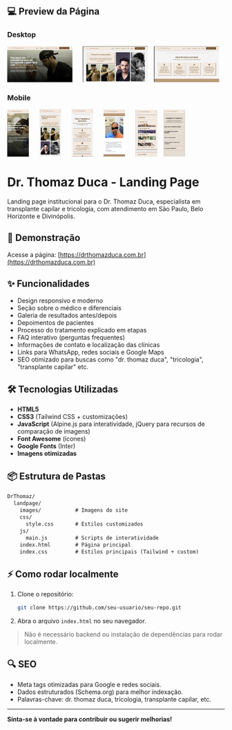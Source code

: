 ## 💻 Preview da Página

### Desktop
<p>
  <img src="./public/desktop1.png" width="30%" style="margin-right: 10px;" />
  <img src="./public/desktop2.png" width="30%" style="margin: 0 10px;" />
  <img src="./public/desktop3.png" width="30%" />
</p>

### Mobile
<p>
  <img src="./public/mobile1.png" width="10%" style="margin-right: 10px;" />
  <img src="./public/mobile2.png" width="10%" style="margin: 0 10px;" />
  <img src="./public/mobile3.png" width="10%" style="margin: 0 10px;" />
  <img src="./public/mobile4.png" width="10%" style="margin: 0 10px;" />
  <img src="./public/mobile5.png" width="10%" style="margin: 0 10px;" />
  <img src="./public/mobile6.png" width="10%" />
</p>

# Dr. Thomaz Duca - Landing Page

Landing page institucional para o Dr. Thomaz Duca, especialista em transplante capilar e tricologia, com atendimento em São Paulo, Belo Horizonte e Divinópolis.

## 🚀 Demonstração

Acesse a página: [https://drthomazduca.com.br](https://drthomazduca.com.br)

## ✨ Funcionalidades

- Design responsivo e moderno
- Seção sobre o médico e diferenciais
- Galeria de resultados antes/depois
- Depoimentos de pacientes
- Processo do tratamento explicado em etapas
- FAQ interativo (perguntas frequentes)
- Informações de contato e localização das clínicas
- Links para WhatsApp, redes sociais e Google Maps
- SEO otimizado para buscas como "dr. thomaz duca", "tricologia", "transplante capilar" etc.

## 🛠️ Tecnologias Utilizadas

- **HTML5**
- **CSS3** (Tailwind CSS + customizações)
- **JavaScript** (Alpine.js para interatividade, jQuery para recursos de comparação de imagens)
- **Font Awesome** (ícones)
- **Google Fonts** (Inter)
- **Imagens otimizadas**

## 📦 Estrutura de Pastas

```
DrThomaz/
  landpage/
    images/           # Imagens do site
    css/
      style.css       # Estilos customizados
    js/
      main.js         # Scripts de interatividade
    index.html        # Página principal
    index.css         # Estilos principais (Tailwind + custom)
```

## ⚡ Como rodar localmente

1. Clone o repositório:
   ```bash
   git clone https://github.com/seu-usuario/seu-repo.git
   ```
2. Abra o arquivo `index.html` no seu navegador.

> Não é necessário backend ou instalação de dependências para rodar localmente.

## 🔍 SEO

- Meta tags otimizadas para Google e redes sociais.
- Dados estruturados (Schema.org) para melhor indexação.
- Palavras-chave: dr. thomaz duca, tricologia, transplante capilar, etc.


---

**Sinta-se à vontade para contribuir ou sugerir melhorias!**
